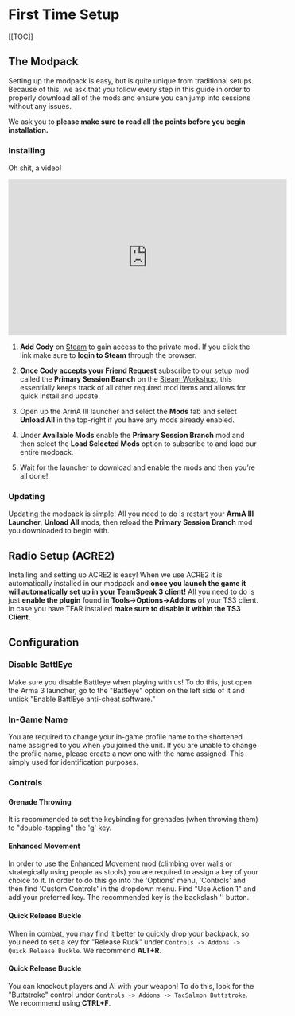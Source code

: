 # First Time Setup

[[TOC]]

## The Modpack

Setting up the modpack is easy, but is quite unique from traditional setups. Because of this, we ask that you follow every step in this guide in order to properly download all of the mods and ensure you can jump into sessions without any issues.

We ask you to **please make sure to read all the points before you begin installation.**

### Installing

Oh shit, a video!

<iframe width="560" height="315" src="https://www.youtube-nocookie.com/embed/nnrirD1ulZY" frameborder="0" allow="accelerometer; autoplay; encrypted-media; gyroscope; picture-in-picture" allowfullscreen></iframe>

1. **Add Cody** on [Steam](https://steamcommunity.com/id/codyburton/) to gain access to the private mod. If you click the link make sure to **login to Steam** through the browser.

2. **Once Cody accepts your Friend Request** subscribe to our setup mod called the **Primary Session Branch** on the [Steam Workshop](https://steamcommunity.com/sharedfiles/filedetails/?id=1092924095), this essentially keeps track of all other required mod items and allows for quick install and update.

3. Open up the ArmA III launcher and select the **Mods** tab and select **Unload All** in the top-right if you have any mods already enabled.

4. Under **Available Mods** enable the **Primary Session Branch** mod and then select the **Load Selected Mods** option to subscribe to and load our entire modpack.

5. Wait for the launcher to download and enable the mods and then you’re all done!

### Updating

Updating the modpack is simple! All you need to do is restart your **ArmA III Launcher**, **Unload All** mods, then reload the **Primary Session Branch** mod you downloaded to begin with.

## Radio Setup (ACRE2)

Installing and setting up ACRE2 is easy! When we use ACRE2 it is automatically installed in our modpack and **once you launch the game it will automatically set up in your TeamSpeak 3 client!** All you need to do is just **enable the plugin** found in **Tools->Options->Addons** of your TS3 client. In case you have TFAR installed **make sure to disable it within the TS3 Client.**

## Configuration

### Disable BattlEye

Make sure you disable Battleye when playing with us! To do this, just open the Arma 3 launcher, go to the "Battleye" option on the left side of it and untick "Enable BattlEye anti-cheat software."

### In-Game Name

You are required to change your in-game profile name to the shortened name assigned to you when you joined the unit. If you are unable to change the profile name, please create a new one with the name assigned. This simply used for identification purposes.

### Controls

#### Grenade Throwing

It is recommended to set the keybinding for grenades (when throwing them) to "double-tapping" the 'g' key.

#### Enhanced Movement

In order to use the Enhanced Movement mod (climbing over walls or strategically using people as stools) you are required to assign a key of your choice to it. In order to do this go into the 'Options' menu, 'Controls' and then find 'Custom Controls' in the dropdown menu. Find "Use Action 1" and add your preferred key. The recommended key is the backslash '\' button.

#### Quick Release Buckle

When in combat, you may find it better to quickly drop your backpack, so you need to set a key for "Release Ruck" under `Controls -> Addons -> Quick Release Buckle`. We recommend **ALT+R**.

#### Quick Release Buckle

You can knockout players and AI with your weapon! To do this, look for the "Buttstroke" control under `Controls -> Addons -> TacSalmon Buttstroke`. We recommend using **CTRL+F**.
